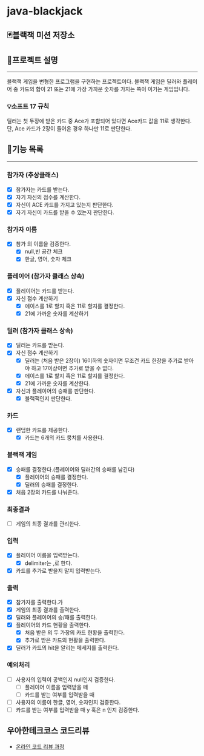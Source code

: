 # java-blackjack

## 🃏블랙잭 미션 저장소

## 🚀프로젝트 설명

---
블랙잭 게임을 변형한 프로그램을 구현하는 프로젝트이다. 
블랙잭 게임은 딜러와 플레이어 중 카드의 합이 21 또는 21에 가장 가까운 숫자를 가지는 쪽이 이기는 게임입니다.
### 💡소프트 17 규칙
딜러는 첫 두장에 받은 카드 중 Ace가 포함되어 있다면 Ace카드 값을 11로 생각한다. 단, Ace 카드가 2장이 들어온 경우 하나만 11로 판단한다.

## 📝기능 목록

---

### 참가자 (추상클래스)
- [x] 참가자는 카드를 받는다.
- [x] 자기 자신의 점수를 계산한다.
- [x] 자신이 ACE 카드를 가지고 있는지 판단한다.
- [x] 자기 자신이 카드를 받을 수 있는지 판단한다.

### 참가자 이름
- [x] 참가 의 이름을 검증한다.
  - [x] null,빈 공간 체크
  - [x] 한글, 영어, 숫자 체크
  
### 플레이어 (참가자 클래스 상속)
- [x] 플레이어는 카드를 받는다.
- [x] 자신 점수 계산하기
  - [x] 에이스를 1로 할지 혹은 11로 할지를 결정한다.
  - [x] 21에 가까운 숫자를 계산하기

### 딜러 (참가자 클래스 상속)
- [x] 딜러는 카드를 받는다.
- [x] 자신 점수 계산하기
  - [x] 딜러는 (처음 받은 2장이) 16이하의 숫자이면 무조건 카드 한장을 추가로 받아야 하고 17이상이면 추가로 받을 수 없다.
  - [x] 에이스를 1로 할지 혹은 11로 할지를 결정한다.
  - [x] 21에 가까운 숫자를 계산한다.
- [x] 자신과 플레이어의 승패를 판단한다.
  - [x] 블랙잭인지 판단한다.

### 카드
- [x] 랜덤한 카드를 제공한다.
  - [x] 카드는 6개의 카드 뭉치를 사용한다.

### 블랙잭 게임
- [x] 승패를 결정한다.(플레이어와 딜러간의 승패를 남긴다)
  - [x] 플레이어의 승패를 결정한다.
  - [x] 딜러의 승패를 결정한다.
- [x] 처음 2장의 카드를 나눠준다.

### 최종결과
- [ ] 게임의 최종 결과를 관리한다.

### 입력
- [x] 플레이어 이름을 입력받는다.
    - [x] delimiter는 ,로 한다.
- [x] 카드를 추가로 받을지 말지 입력받는다.

### 출력
- [x] 참가자를 출력한다.가
- [x] 게임의 최종 결과를 출력한다.
- [x] 딜러와 플레이어의 승/패를 출력한다.
- [x] 플레이어의 카드 현황을 출력한다.
  - [x] 처음 받은 의 두 가장의 카드 현황을 출력한다.
  - [x] 추가로 받은 카드의 현활을 출력한다.
- [x] 딜러가 카드의 hit을 알리는 메세지를 출력한다.
### 예외처리
- [ ] 사용자의 입력이 공백인지 null인지 검증한다.
  - [ ] 플레이어 이름을 입력받을 떼
  - [ ] 카드를 받는 여부를 입력받을 때
- [ ] 사용자의 이름이 한글, 영어, 숫자인지 검증한다.
- [ ] 카드를 받는 여부를 입력받을 때 y 혹은 n 인지 검증한다.

## 우아한테크코스 코드리뷰

- [온라인 코드 리뷰 과정](https://github.com/woowacourse/woowacourse-docs/blob/master/maincourse/README.md)
